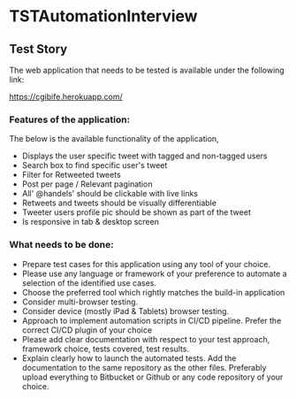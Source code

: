 # TSTAutomationInterview

## Test Story
The web application that needs to be tested is available under the following link:

https://cgibife.herokuapp.com/

### Features of the application:
The below is the available functionality of the application,

* Displays the user specific tweet with tagged and non-tagged users
* Search box to find specific user's tweet 
* Filter for Retweeted tweets 
* Post per page / Relevant pagination
* All' @handels' should be clickable with live links
* Retweets and tweets should be visually differentiable 
* Tweeter users profile pic should be shown as part of the tweet
* Is responsive in tab & desktop screen

### What needs to be done:
* Prepare test cases for this application using any tool of your choice.
* Please use any language or framework of your preference to automate a selection of the identified use cases.
* Choose the preferred tool which rightly matches the build-in application
* Consider multi-browser testing.
* Consider device (mostly iPad & Tablets) browser testing.
* Approach to implement automation scripts in CI/CD pipeline. Prefer the correct CI/CD plugin of your choice
* Please add clear documentation with respect to your test approach, framework choice, tests covered, test results.
* Explain clearly how to launch the automated tests. Add the documentation to the same repository as the other files. Preferably upload     everything to Bitbucket or Github or any code repository of your choice. 
